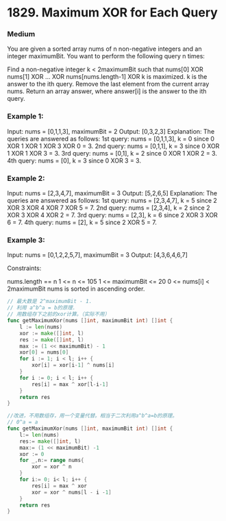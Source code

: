 # 1829. Maximum XOR for Each Query

### Medium

You are given a sorted array nums of n non-negative integers and an integer maximumBit. You want to perform the following query n times:

Find a non-negative integer k < 2maximumBit such that nums[0] XOR nums[1] XOR ... XOR nums[nums.length-1] XOR k is maximized. k is the answer to the ith query.
Remove the last element from the current array nums.
Return an array answer, where answer[i] is the answer to the ith query.

### Example 1:

Input: nums = [0,1,1,3], maximumBit = 2
Output: [0,3,2,3]
Explanation: The queries are answered as follows:
1st query: nums = [0,1,1,3], k = 0 since 0 XOR 1 XOR 1 XOR 3 XOR 0 = 3.
2nd query: nums = [0,1,1], k = 3 since 0 XOR 1 XOR 1 XOR 3 = 3.
3rd query: nums = [0,1], k = 2 since 0 XOR 1 XOR 2 = 3.
4th query: nums = [0], k = 3 since 0 XOR 3 = 3.

### Example 2:

Input: nums = [2,3,4,7], maximumBit = 3
Output: [5,2,6,5]
Explanation: The queries are answered as follows:
1st query: nums = [2,3,4,7], k = 5 since 2 XOR 3 XOR 4 XOR 7 XOR 5 = 7.
2nd query: nums = [2,3,4], k = 2 since 2 XOR 3 XOR 4 XOR 2 = 7.
3rd query: nums = [2,3], k = 6 since 2 XOR 3 XOR 6 = 7.
4th query: nums = [2], k = 5 since 2 XOR 5 = 7.

### Example 3:

Input: nums = [0,1,2,2,5,7], maximumBit = 3
Output: [4,3,6,4,6,7]

Constraints:

nums.length == n
1 <= n <= 105
1 <= maximumBit <= 20
0 <= nums[i] < 2maximumBit
nums is sorted in ascending order.

```go
// 最大数是 2^maximumBit - 1.
// 利用 a^b^a = b的原理.
// 用数组存下之前的xor计算。（实际不用）
func getMaximumXor(nums []int, maximumBit int) []int {
	l := len(nums)
	xor := make([]int, l)
	res := make([]int, l)
	max := (1 << maximumBit) - 1
	xor[0] = nums[0]
	for i := 1; i < l; i++ {
		xor[i] = xor[i-1] ^ nums[i]
	}
	for i := 0; i < l; i++ {
		res[i] = max ^ xor[l-i-1]
	}
	return res
}

//改进，不用数组存，用一个变量代替。相当于二次利用a^b^a=b的原理。
// 0^a = a
func getMaximumXor(nums []int, maximumBit int) []int {
    l:= len(nums)    
    res:= make([]int, l)
    max:= (1 << maximumBit) -1 
    xor := 0
    for _,n:= range nums{
        xor = xor ^ n
    }
    for i:= 0; i< l; i++ {
        res[i] = max ^ xor
        xor = xor ^ nums[l - i -1]
    }
    return res
}

```